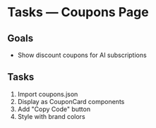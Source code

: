 # Tasks — Coupons Page

## Goals

- Show discount coupons for AI subscriptions

## Tasks

1. Import coupons.json
2. Display as CouponCard components
3. Add "Copy Code" button
4. Style with brand colors
